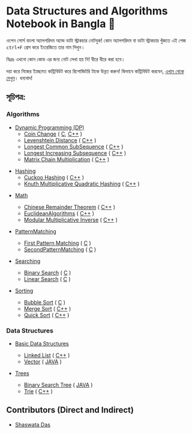 # Data Structures and Algorithms Notebook in Bangla 📖

ওপেন সোর্স বাংলা অ্যালগরিদম অ্যান্ড ডাটা স্ট্রাকচার নোটবুক! কোন অ্যালগরিদম বা ডাটা স্ট্রাকচার খুঁজতে এই পেজ `ctrl+F` প্রেস করে ইংরেজিতে তার নাম লিখুন।

বিঃদ্রঃ এখনো কোন কোড এর জন্য নোট লেখা হয় নি! ধীরে ধীরে করা হবে।

দয়া করে নিজের ইচ্ছেমত কন্ট্রিবিউট করে রিপোজিটরি টাকে উন্নত করুন! কিভাবে কন্ট্রিবিউট করবেন, [এখান থেকে দেখুন](https://github.com/KhanShaheb34/Data-Structures-and-Algorithms-Notebook-Bangla/blob/master/CONTRIBUTE.md)। ধন্যবাদ!

## সূচিপত্র:

### Algorithms

- [Dynamic Programming (DP)](https://github.com/KhanShaheb34/Data-Structures-and-Algorithms-Notebook-Bangla/tree/master/Algorithms/DP)
  - [Coin Change](https://github.com/KhanShaheb34/Data-Structures-and-Algorithms-Notebook-Bangla/tree/master/Algorithms/DP/CoinChange) ( [C](https://github.com/KhanShaheb34/Data-Structures-and-Algorithms-Notebook-Bangla/tree/master/Algorithms/DP/CoinChange/C), [C++](https://github.com/KhanShaheb34/Data-Structures-and-Algorithms-Notebook-Bangla/tree/master/Algorithms/DP/CoinChange/C%2B%2B) )
  * [Levenshtein Distance](https://github.com/KhanShaheb34/Data-Structures-and-Algorithms-Notebook-Bangla/tree/master/Algorithms/DP/LevenshteinDistance/) ( [C++](https://github.com/KhanShaheb34/Data-Structures-and-Algorithms-Notebook-Bangla/tree/master/Algorithms/DP/LevenshteinDistance/C%2B%2B) )
  * [Longest Common SubSequence](https://github.com/KhanShaheb34/Data-Structures-and-Algorithms-Notebook-Bangla/tree/master/Algorithms/DP/LongestCommonSubSequence/) ( [C++](https://github.com/KhanShaheb34/Data-Structures-and-Algorithms-Notebook-Bangla/tree/master/Algorithms/DP/LongestCommonSubSequence/C%2B%2B) )
  * [Longest Increasing Subsequence](https://github.com/KhanShaheb34/Data-Structures-and-Algorithms-Notebook-Bangla/tree/master/Algorithms/DP/LongestIncreasingSubsequence/) ( [C++](https://github.com/KhanShaheb34/Data-Structures-and-Algorithms-Notebook-Bangla/tree/master/Algorithms/DP/LongestIncreasingSubsequence/C%2B%2B) )
  * [Matrix Chain Multiplication](https://github.com/KhanShaheb34/Data-Structures-and-Algorithms-Notebook-Bangla/tree/master/Algorithms/DP/MatrixChainMultiplication/) ( [C++](https://github.com/KhanShaheb34/Data-Structures-and-Algorithms-Notebook-Bangla/tree/master/Algorithms/DP/MatrixChainMultiplication/C%2B%2B) )

* [Hashing](https://github.com/KhanShaheb34/Data-Structures-and-Algorithms-Notebook-Bangla/tree/master/Algorithms/Hashing)
  - [Cuckoo Hashing](https://github.com/KhanShaheb34/Data-Structures-and-Algorithms-Notebook-Bangla/tree/master/Algorithms/Hashing/CuckooHashing/) ( [C++](https://github.com/KhanShaheb34/Data-Structures-and-Algorithms-Notebook-Bangla/tree/master/Algorithms/Hashing/CuckooHashing/C%2B%2B) )
  - [Knuth Multiplicative Quadratic Hashing](https://github.com/KhanShaheb34/Data-Structures-and-Algorithms-Notebook-Bangla/tree/master/Algorithms/Hashing/KnuthMultiplicativeQuadraticHashing/) ( [C++](https://github.com/KhanShaheb34/Data-Structures-and-Algorithms-Notebook-Bangla/tree/master/Algorithms/Hashing/KnuthMultiplicativeQuadraticHashing/C%2B%2B) )

- [Math](https://github.com/KhanShaheb34/Data-Structures-and-Algorithms-Notebook-Bangla/tree/master/Algorithms/Maths)

  - [Chinese Remainder Theorem](https://github.com/KhanShaheb34/Data-Structures-and-Algorithms-Notebook-Bangla/tree/master/Algorithms/Maths/ChineseRemainderTheorem/) ( [C++](https://github.com/KhanShaheb34/Data-Structures-and-Algorithms-Notebook-Bangla/tree/master/Algorithms/Maths/ChineseRemainderTheorem/C%2B%2B) )
  - [EuclideanAlgorithms](https://github.com/KhanShaheb34/Data-Structures-and-Algorithms-Notebook-Bangla/tree/master/Algorithms/Maths/EuclideanAlgorithms/) ( [C++](https://github.com/KhanShaheb34/Data-Structures-and-Algorithms-Notebook-Bangla/tree/master/Algorithms/Maths/EuclideanAlgorithms/C%2B%2B) )
  - [Modular Multiplicative Inverse](https://github.com/KhanShaheb34/Data-Structures-and-Algorithms-Notebook-Bangla/tree/master/Algorithms/Maths/ModularMultiplicativeInverse/) ( [C++](https://github.com/KhanShaheb34/Data-Structures-and-Algorithms-Notebook-Bangla/tree/master/Algorithms/Maths/ModularMultiplicativeInverse/C%2B%2B) )

- [PatternMatching](https://github.com/KhanShaheb34/Data-Structures-and-Algorithms-Notebook-Bangla/tree/master/Algorithms/PatternMatching)

  - [First Pattern Matching](https://github.com/KhanShaheb34/Data-Structures-and-Algorithms-Notebook-Bangla/tree/master/Algorithms/PatternMatching/FirstPatternMatching/) ( [C](https://github.com/KhanShaheb34/Data-Structures-and-Algorithms-Notebook-Bangla/tree/master/Algorithms/PatternMatching/FirstPatternMatching/C) )
  - [SecondPatternMatching](https://github.com/KhanShaheb34/Data-Structures-and-Algorithms-Notebook-Bangla/tree/master/Algorithms/PatternMatching/SecondPatternMatching/) ( [C](https://github.com/KhanShaheb34/Data-Structures-and-Algorithms-Notebook-Bangla/tree/master/Algorithms/PatternMatching/SecondPatternMatching/C) )

- [Searching](https://github.com/KhanShaheb34/Data-Structures-and-Algorithms-Notebook-Bangla/tree/master/Algorithms/Searching)

  - [Binary Search](https://github.com/KhanShaheb34/Data-Structures-and-Algorithms-Notebook-Bangla/tree/master/Algorithms/Searching/BinarySearch/) ( [C](https://github.com/KhanShaheb34/Data-Structures-and-Algorithms-Notebook-Bangla/tree/master/Algorithms/Searching/BinarySearch/C) )
  - [Linear Search](https://github.com/KhanShaheb34/Data-Structures-and-Algorithms-Notebook-Bangla/tree/master/Algorithms/Searching/LinearSearch/) ( [C](https://github.com/KhanShaheb34/Data-Structures-and-Algorithms-Notebook-Bangla/tree/master/Algorithms/Searching/LinearSearch/C) )

- [Sorting](https://github.com/KhanShaheb34/Data-Structures-and-Algorithms-Notebook-Bangla/tree/master/Algorithms/Sorting)

  - [Bubble Sort](https://github.com/KhanShaheb34/Data-Structures-and-Algorithms-Notebook-Bangla/tree/master/Algorithms/Sorting/BubbleSort/) ( [C](https://github.com/KhanShaheb34/Data-Structures-and-Algorithms-Notebook-Bangla/tree/master/Algorithms/Sorting/BubbleSort/C) )
  - [Merge Sort](https://github.com/KhanShaheb34/Data-Structures-and-Algorithms-Notebook-Bangla/tree/master/Algorithms/Sorting/MergeSort/) ( [C++](https://github.com/KhanShaheb34/Data-Structures-and-Algorithms-Notebook-Bangla/tree/master/Algorithms/Sorting/MergeSort/C%2B%2B) )
  - [Quick Sort](https://github.com/KhanShaheb34/Data-Structures-and-Algorithms-Notebook-Bangla/tree/master/Algorithms/Sorting/QuickSort/) ( [C++](https://github.com/KhanShaheb34/Data-Structures-and-Algorithms-Notebook-Bangla/tree/master/Algorithms/Sorting/QuickSort/C%2B%2B) )

### Data Structures

- [Basic Data Structures](https://github.com/KhanShaheb34/Data-Structures-and-Algorithms-Notebook-Bangla/tree/master/DataStructures/BasicDataStructures)

  - [Linked List](https://github.com/KhanShaheb34/Data-Structures-and-Algorithms-Notebook-Bangla/tree/master/DataStructures/BasicDataStructures/LinkedList/) ( [C++](https://github.com/KhanShaheb34/Data-Structures-and-Algorithms-Notebook-Bangla/tree/master/DataStructures/BasicDataStructures/LinkedList/C%2B%2B) )
  - [Vector](https://github.com/KhanShaheb34/Data-Structures-and-Algorithms-Notebook-Bangla/tree/master/DataStructures/BasicDataStructures/Vector/) ( [JAVA](https://github.com/KhanShaheb34/Data-Structures-and-Algorithms-Notebook-Bangla/tree/master/DataStructures/BasicDataStructures/Vector/Java) )

- [Trees](https://github.com/KhanShaheb34/Data-Structures-and-Algorithms-Notebook-Bangla/tree/master/DataStructures/Trees)
  - [Binary Search Tree](https://github.com/KhanShaheb34/Data-Structures-and-Algorithms-Notebook-Bangla/tree/master/DataStructures/Trees/BinarySearchTree/) ( [JAVA](https://github.com/KhanShaheb34/Data-Structures-and-Algorithms-Notebook-Bangla/tree/master/DataStructures/Trees/BinarySearchTree/Java) )
  - [Trie](https://github.com/KhanShaheb34/Data-Structures-and-Algorithms-Notebook-Bangla/tree/master/DataStructures/Trees/Trie/) ( [C++](https://github.com/KhanShaheb34/Data-Structures-and-Algorithms-Notebook-Bangla/tree/master/DataStructures/Trees/Trie/C%2B%2B) )

## Contributors (Direct and Indirect)

- [Shaswata Das](https://github.com/shaswata56/)
